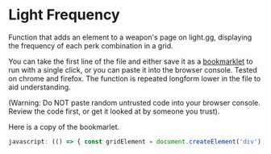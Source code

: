 # Light Frequency

Function that adds an element to a weapon's page on light.gg, displaying the frequency of each perk combination in a grid.

You can take the first line of the file and either save it as a [bookmarklet](https://www.freecodecamp.org/news/what-are-bookmarklets/) to run with a single click, or you can paste it into the browser console. Tested on chrome and firefox. The function is repeated longform lower in the file to aid understanding.

(Warning: Do NOT paste random untrusted code into your browser console. Review the code first, or get it looked at by someone you trust).

Here is a copy of the bookmarlet.
```js
javascript: (() => { const gridElement = document.createElement('div'); gridElement.id = 'esc-grid'; const columnThreeNames = []; const columnFourNames = []; const frequency = {}; let greatestFrequency = 0; rollData.TraitCombos .filter((combo) => combo.Show) .sort((b,a) => (  rollData.ItemDefs.Item.RandomRolls[2].findIndex((t) => t.ItemHash == a.Perk4Hash) -   rollData.ItemDefs.Item.RandomRolls[2].findIndex((t) => t.ItemHash == b.Perk4Hash)  ) * 100 + (  rollData.ItemDefs.Item.RandomRolls[3].findIndex((t) => t.ItemHash == a.Perk5Hash) -   rollData.ItemDefs.Item.RandomRolls[3].findIndex((t) => t.ItemHash == b.Perk5Hash)  ) ).forEach((combo) => {  const threeName = rollData.ItemDefs.Item.RandomRolls[2].find((t) => t.ItemHash == combo.Perk4Hash).Name;  const fourName = rollData.ItemDefs.Item.RandomRolls[3].find((t) => t.ItemHash == combo.Perk5Hash).Name;  if (!columnThreeNames.includes(threeName)) columnThreeNames.push(threeName);  if (!columnFourNames.includes(fourName)) columnFourNames.push(fourName);  if (!frequency[threeName]) frequency[threeName] = {};  frequency[threeName][fourName] = combo.Count;  greatestFrequency = Math.max(greatestFrequency, combo.Count); }); for (let i = 0; i <= columnThreeNames.length; i++) { for (let j = 0; j <= columnFourNames.length; j++) {  const columnThreeName = columnThreeNames[i-1] || '';  const columnFourName = columnFourNames[j-1] || '';  const comboFrequency = (frequency[columnThreeName] || {})[columnFourName] || 0;  const cellElement = document.createElement('div');  cellElement.className = 'esc-cell';  cellElement.style.backgroundColor = `rgba(82, 163, 71, ${comboFrequency / greatestFrequency})`;  if (i === 0 && j === 0) {  cellElement.textContent = '';  } else if (i === 0) {  cellElement.textContent = columnFourName;  cellElement.style.borderBottom = '0.5px solid black';  } else if (j === 0) {  cellElement.textContent = columnThreeName;  cellElement.style.borderRight = '0.5px solid black';  } else {  cellElement.textContent = comboFrequency;  }  gridElement.appendChild(cellElement); } } const targetElement = document.getElementById('main-column'); targetElement.prepend(gridElement); const style = document.createElement('style'); style.innerHTML = ` #esc-grid { display: grid; grid-template-columns: repeat(${columnThreeNames.length+1}, 1fr); background-color: white; } .esc-cell { color: black; padding: 3px; } `; document.head.appendChild(style);})();

```